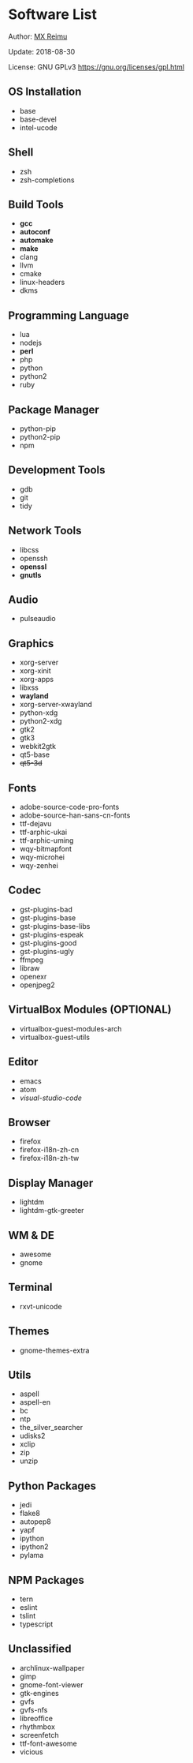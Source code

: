 <!-- -*- coding: utf-8; -*- -->

# Software List

Author: [MX Reimu](https://github.com/re-mx)

Update: 2018-08-30

License: GNU GPLv3 <https://gnu.org/licenses/gpl.html>

## OS Installation
* base
* base-devel
* intel-ucode
## Shell
* zsh
* zsh-completions
## Build Tools
* **gcc**
* **autoconf**
* **automake**
* **make**
* clang
* llvm
* cmake
* linux-headers
* dkms
## Programming Language
* lua
* nodejs
* **perl**
* php
* python
* python2
* ruby
## Package Manager
* python-pip
* python2-pip
* npm
## Development Tools
* gdb
* git
* tidy
## Network Tools
* libcss
* openssh
* **openssl**
* **gnutls**
## Audio
* pulseaudio
## Graphics
* xorg-server
* xorg-xinit
* xorg-apps
* libxss
* **wayland**
* xorg-server-xwayland
* python-xdg
* python2-xdg
* gtk2
* gtk3
* webkit2gtk
* qt5-base
* ~~qt5-3d~~
## Fonts
* adobe-source-code-pro-fonts
* adobe-source-han-sans-cn-fonts
* ttf-dejavu
* ttf-arphic-ukai
* ttf-arphic-uming
* wqy-bitmapfont
* wqy-microhei
* wqy-zenhei
## Codec
* gst-plugins-bad
* gst-plugins-base
* gst-plugins-base-libs
* gst-plugins-espeak
* gst-plugins-good
* gst-plugins-ugly
* ffmpeg
* libraw
* openexr
* openjpeg2
## VirtualBox Modules (OPTIONAL)
* virtualbox-guest-modules-arch
* virtualbox-guest-utils
## Editor
* emacs
* atom
* *visual-studio-code*
## Browser
* firefox
* firefox-i18n-zh-cn
* firefox-i18n-zh-tw
## Display Manager
* lightdm
* lightdm-gtk-greeter
## WM & DE
* awesome
* gnome
## Terminal
* rxvt-unicode
## Themes
* gnome-themes-extra
## Utils
* aspell
* aspell-en
* bc
* ntp
* the_silver_searcher
* udisks2
* xclip
* zip
* unzip
## Python Packages
* jedi
* flake8
* autopep8
* yapf
* ipython
* ipython2
* pylama
## NPM Packages
* tern
* eslint
* tslint
* typescript
## Unclassified
* archlinux-wallpaper
* gimp
* gnome-font-viewer
* gtk-engines
* gvfs
* gvfs-nfs
* libreoffice
* rhythmbox
* screenfetch
* ttf-font-awesome
* vicious
